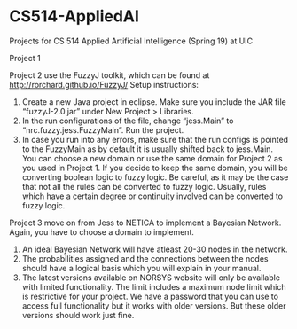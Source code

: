 # CS514-AppliedAI
Projects for CS 514 Applied Artificial Intelligence (Spring 19) at UIC

Project 1

Project 2
use the FuzzyJ toolkit, which can be found at http://rorchard.github.io/FuzzyJ/
Setup instructions:
1. Create a new Java project in eclipse. Make sure you include the JAR file “fuzzyJ-2.0.jar” under New Project > Libraries.
2. In the run configurations of the file, change “jess.Main” to “nrc.fuzzy.jess.FuzzyMain”. Run the project.
3. In case you run into any errors, make sure that the run configs is pointed to the FuzzyMain as by default it is usually shifted back to jess.Main.
You can choose a new domain or use the same domain for Project 2 as you used in Project 1. If you decide to keep the same domain, you will be converting boolean logic to fuzzy logic. Be careful, as it may be the case that not all the rules can be converted to fuzzy logic. Usually, rules which have a certain degree or continuity involved can be converted to fuzzy logic. 

Project 3
move on from Jess to NETICA to implement a Bayesian Network. Again, you have to choose a domain to implement.
1. An ideal Bayesian Network will have atleast 20-30 nodes in the network. 
2. The probabilities assigned and the connections between the nodes should have a logical basis which you will explain in your manual.
3. The latest versions available on NORSYS website will only be available with limited functionality. The limit includes a maximum node limit which is restrictive for your project. We have a password that you can use to access full functionality but it works with older versions. But these older versions should work just fine.
